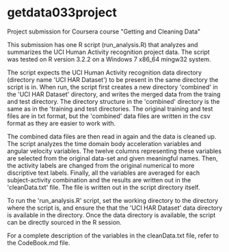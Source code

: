 # getdata033project
Project submission for Coursera course "Getting and Cleaning Data" 


This submission has one R script (run_analysis.R) that analyzes and summarizes the UCI Human Activity recognition project data. The script was tested on R version 3.2.2 on a Windows 7 x86_64 mingw32 system. 

The script expects the UCI Human Activity recognition data directory (directory name 'UCI HAR Dataset') to be present in the same directory the script is in. When run, the script first creates a new directory 'combined' in the 'UCI HAR Dataset' directory, and writes the merged data from the traing and test directory. The directory structure in the 'combined' directory is the same as in the 'training and test directories. The original training and test files are in txt format, but the 'combined' data files are written in the csv format as they are easier to work with.

The combined data files are then read in again and the data is cleaned up. The script analyzes the time domain body acceleration variables and angular velocity variables. The twelve columns representing these variables are selected from the original data-set and given meaningful names. Then, the activity labels are changed from the original numerical to more discriptive text labels. Finally, all the variables are averaged for each subject-activity combination and the results are written out in the 'cleanData.txt' file. The file is written out in the script directory itself.

To run the 'run_analysis.R' script, set the working directory to the directory where the script is, and ensure the that the 'UCI HAR Dataset' data directory is available in the directory. Once the data directory is available, the script can be directly sourced in the R session.

For a complete description of the variables in the cleanData.txt file, refer to the CodeBook.md file.
